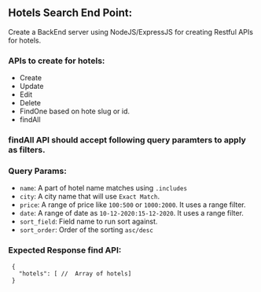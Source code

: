 ## Hotels Search End Point:
Create a BackEnd server using NodeJS/ExpressJS for creating Restful APIs for hotels.


### APIs to create for hotels:
* Create
* Update
* Edit
* Delete
* FindOne based on hote slug or id.
* findAll


### findAll API should accept following query paramters to apply as filters.

### Query Params:
 
 * `name`: A part of hotel name matches using `.includes`
 * `city`: A city name that will use `Exact Match`.
 * `price`: A range of price like `100:500` or `1000:2000`. It uses a range filter.
 * `date`: A range of date as `10-12-2020:15-12-2020`. It uses a range filter.
 * `sort_field`: Field name to run sort against.
 * `sort_order`: Order of the sorting `asc/desc`


### Expected Response find API:

 ```
  {
    "hotels": [ //  Array of hotels]
  }
 ```
